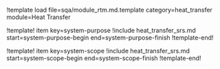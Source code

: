 !template load file=sqa/module_rtm.md.template category=heat_transfer module=Heat Transfer

!template! item key=system-purpose
!include heat_transfer_srs.md start=system-purpose-begin end=system-purpose-finish
!template-end!

!template! item key=system-scope
!include heat_transfer_srs.md start=system-scope-begin end=system-scope-finish
!template-end!
